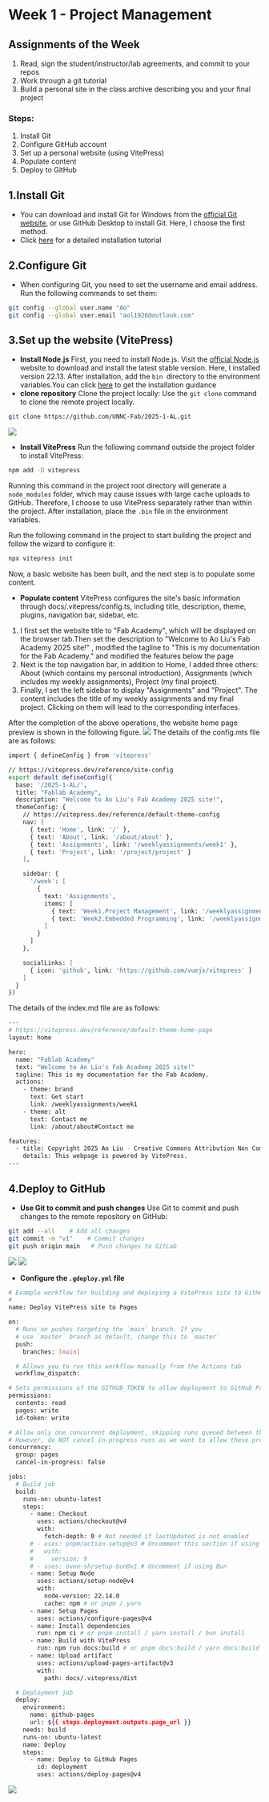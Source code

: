 # Week 1 - Project Management

## Assignments of the Week
1. Read, sign the student/instructor/lab agreements, and commit to your repos
2. Work through a git tutorial
3. Build a personal site in the class archive describing you and your final project

### Steps:
1. Install Git
2. Configure GitHub account
3. Set up a personal website (using VitePress)
4. Populate content
5. Deploy to GitHub

## 1.Install Git
- You can download and install Git for Windows from the [official Git website](https://git-scm.com/), or use GitHub Desktop to install Git. Here, I choose the first method.
- Click [here](https://blog.csdn.net/mukes/article/details/115693833) for a detailed installation tutorial

## 2.Configure Git
- When configuring Git, you need to set the username and email address. Run the following commands to set them:

```bash
git config --global user.name "Ao"
git config --global user.email "aol1926@outlook.com"
```
## 3.Set up the website (VitePress)
- **Install Node.js**
First, you need to install Node.js. Visit the [official Node.js](https://nodejs.org/zh-cn) website to download and install the latest stable version. Here, I installed version 22.13. After installation, add the ```bin ```directory to the environment variables.You can click [here](https://blog.csdn.net/WHF__/article/details/129362462) to get the installation guidance
- **clone repository**
 Clone the project locally: Use the ```git clone``` command to clone the remote project locally.

```bash
git clone https://github.com/UNNC-Fab/2025-1-AL.git
```
![](https://unncfab.oss-cn-hangzhou.aliyuncs.com/img/AL/20250324220848278.png)
- **Install VitePress**
Run the following command outside the project folder to install VitePress:
```bash
npm add -D vitepress
```
Running this command in the project root directory will generate a ```node_modules``` folder, which may cause issues with large cache uploads to GitHub. Therefore, I choose to use VitePress separately rather than within the project. After installation, place the ```.bin``` file in the environment variables.

Run the following command in the project to start building the project and follow the wizard to configure it:
```bash
npx vitepress init
```

Now, a basic website has been built, and the next step is to populate some content.

- **Populate content**
VitePress configures the site's basic information through docs/.vitepress/config.ts, including title, description, theme, plugins, navigation bar, sidebar, etc.
1. I first set the website title to "Fab Academy", which will be displayed on the browser tab.Then set the description to "Welcome to Ao Liu's Fab Academy 2025 site!" , modified the tagline to "This is my documentation for the Fab Academy." and modified the features below the page
2. Next is the top navigation bar, in addition to Home, I added three others: About (which contains my personal introduction), Assignments (which includes my weekly assignments), Project (my final project).
3. Finally, I set the left sidebar to display "Assignments" and "Project". The content includes the title of my weekly assignments and my final project. Clicking on them will lead to the corresponding interfaces.

After the completion of the above operations, the website home page preview is shown in the following figure.
![](https://unncfab.oss-cn-hangzhou.aliyuncs.com/img/AL/20250324215730391.png)
The details of the config.mts file are as follows:
```bash
import { defineConfig } from 'vitepress'

// https://vitepress.dev/reference/site-config
export default defineConfig({
  base: '/2025-1-AL/',
  title: "Fablab Academy",
  description: "Welcome to Ao Liu's Fab Academy 2025 site!",
  themeConfig: {
    // https://vitepress.dev/reference/default-theme-config
    nav: [
      { text: 'Home', link: '/' },
      { text: 'About', link: '/about/about' },
      { text: 'Assignments', link: '/weeklyassignments/week1' },
      { text: 'Project', link: '/project/project' }
    ],

    sidebar: {
      '/week': [
        {
          text: 'Assignments',
          items: [
            { text: 'Week1.Project Management', link: '/weeklyassignments/week1' },
            { text: 'Week2.Embedded Programming', link: '/weeklyassignments/week2' }
          ]
        }
      ]
    },

    socialLinks: [
      { icon: 'github', link: 'https://github.com/vuejs/vitepress' }
    ]
  }
})

```
The details of the index.md file are as follows:
```bash
---
# https://vitepress.dev/reference/default-theme-home-page
layout: home

hero:
  name: "Fablab Academy"
  text: "Welcome to Ao Liu's Fab Academy 2025 site!"
  tagline: This is my documentation for the Fab Academy.
  actions:
    - theme: brand
      text: Get start
      link: /weeklyassignments/week1
    - theme: alt
      text: Contact me 
      link: /about/about#Contact me

features:
  - title: Copyright 2025 Ao Liu - Creative Commons Attribution Non Commercial
    details: This webpage is powered by VitePress.
---
```
## 4.Deploy to GitHub
- **Use Git to commit and push changes**
Use Git to commit and push changes to the remote repository on GitHub:
```bash
git add --all    # Add all changes
git commit -m "v1"    # Commit changes
git push origin main   # Push changes to GitLab
```
![](https://unncfab.oss-cn-hangzhou.aliyuncs.com/img/AL/20250417152308555.png)
![](https://unncfab.oss-cn-hangzhou.aliyuncs.com/img/AL/20250417152545500.png)
- **Configure the ```.gdeploy.yml``` file**
```bash
# Example workflow for building and deploying a VitePress site to GitHub Pages
#
name: Deploy VitePress site to Pages

on:
  # Runs on pushes targeting the `main` branch. If you
  # use `master` branch as default, change this to `master`
  push:
    branches: [main]

  # Allows you to run this workflow manually from the Actions tab
  workflow_dispatch:

# Sets permissions of the GITHUB_TOKEN to allow deployment to GitHub Pages
permissions:
  contents: read
  pages: write
  id-token: write

# Allow only one concurrent deployment, skipping runs queued between the run in-progress and latest queued.
# However, do NOT cancel in-progress runs as we want to allow these production deployments to complete.
concurrency:
  group: pages
  cancel-in-progress: false

jobs:
  # Build job
  build:
    runs-on: ubuntu-latest
    steps:
      - name: Checkout
        uses: actions/checkout@v4
        with:
          fetch-depth: 0 # Not needed if lastUpdated is not enabled
      # - uses: pnpm/action-setup@v3 # Uncomment this section if using pnpm
      #   with:
      #     version: 9
      # - uses: oven-sh/setup-bun@v1 # Uncomment if using Bun
      - name: Setup Node
        uses: actions/setup-node@v4
        with:
          node-version: 22.14.0
          cache: npm # or pnpm / yarn
      - name: Setup Pages
        uses: actions/configure-pages@v4
      - name: Install dependencies
        run: npm ci # or pnpm install / yarn install / bun install
      - name: Build with VitePress
        run: npm run docs:build # or pnpm docs:build / yarn docs:build / bun run docs:build
      - name: Upload artifact
        uses: actions/upload-pages-artifact@v3
        with:
          path: docs/.vitepress/dist

  # Deployment job
  deploy:
    environment:
      name: github-pages
      url: ${{ steps.deployment.outputs.page_url }}
    needs: build
    runs-on: ubuntu-latest
    name: Deploy
    steps:
      - name: Deploy to GitHub Pages
        id: deployment
        uses: actions/deploy-pages@v4
```
![](https://unncfab.oss-cn-hangzhou.aliyuncs.com/img/AL/20250417152908536.png)



